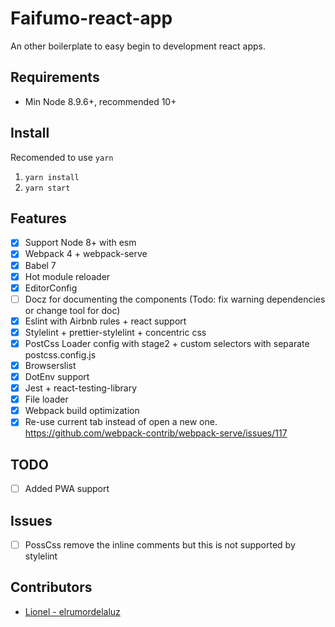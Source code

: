 # Faifumo-react-app

An other boilerplate to easy begin to development react apps.

## Requirements

- Min Node 8.9.6+, recommended 10+

## Install

Recomended to use `yarn`

1. `yarn install`
2. `yarn start`

## Features

- [x] Support Node 8+ with esm 
- [x] Webpack 4 + webpack-serve
- [x] Babel 7
- [x] Hot module reloader
- [x] EditorConfig
- [ ] Docz for documenting the components (Todo: fix warning dependencies or change tool for doc)
- [x] Eslint with Airbnb rules + react support 
- [x] Stylelint + prettier-stylelint + concentric css
- [x] PostCss Loader config with stage2 + custom selectors with separate postcss.config.js
- [x] Browserslist
- [x] DotEnv support
- [x] Jest + react-testing-library
- [x] File loader 
- [x] Webpack build optimization 
- [x] Re-use current tab instead of open a new one. https://github.com/webpack-contrib/webpack-serve/issues/117

## TODO

- [ ] Added PWA support

## Issues

- [ ] PossCss remove the inline comments but this is not supported by stylelint

## Contributors

- [Lionel - elrumordelaluz](https://github.com/elrumordelaluz)
